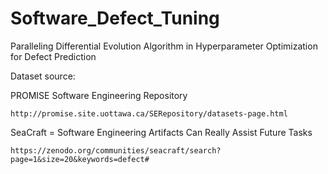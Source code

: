 # Software_Defect_Tuning
Paralleling Differential Evolution Algorithm in Hyperparameter Optimization for Defect Prediction


Dataset source:

PROMISE Software Engineering Repository
```
http://promise.site.uottawa.ca/SERepository/datasets-page.html
````

SeaCraft = Software Engineering Artifacts Can Really Assist Future Tasks
```
https://zenodo.org/communities/seacraft/search?page=1&size=20&keywords=defect#
```
